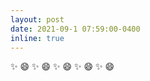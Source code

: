```yaml
---
layout: post
date: 2021-09-1 07:59:00-0400
inline: true
---
```


:sparkles: :smile: :sparkles: :smile: :sparkles: :smile: :sparkles: :smile: :sparkles: :smile:
